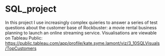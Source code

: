 # SQL_project
In this project I use increasingly complex quieries to answer a series of test questions about the customer base of Rockbuster: a movie rental business planning to launch an online streaming service. 
Visualisations are viewable on Tableau Public: 
https://public.tableau.com/app/profile/kate.syme.lamont/viz/3_10SQLVisuals/TopCustomers
